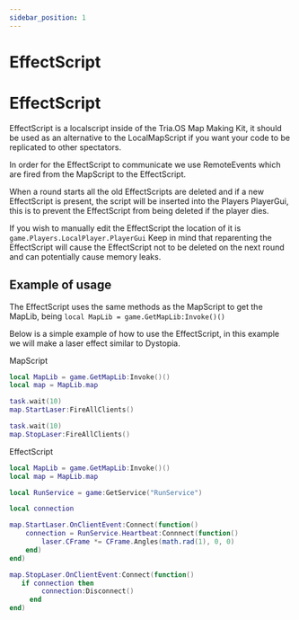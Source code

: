 ```yaml
---
sidebar_position: 1
---
```


# EffectScript
# EffectScript

EffectScript is a localscript inside of the Tria.OS Map Making Kit, it should be used as an alternative to the LocalMapScript if you want your code to be replicated to other spectators.
 
In order for the EffectScript to communicate we use RemoteEvents which are fired from the MapScript to the EffectScript.
 
When a round starts all the old EffectScripts are deleted and if a new EffectScript is present, the script will be inserted into the Players PlayerGui, this is to prevent the EffectScript from being deleted if the player dies.

If you wish to manually edit the EffectScript the location of it is `game.Players.LocalPlayer.PlayerGui`
Keep in mind that reparenting the EffectScript will cause the EffectScript not to be deleted on the next round and can potentially cause memory leaks.

## Example of usage

The EffectScript uses the same methods as the MapScript to get the MapLib, being 
`local MapLib = game.GetMapLib:Invoke()()`

Below is a simple example of how to use the EffectScript, in this example we will make a laser effect similar to Dystopia.

MapScript
```lua
local MapLib = game.GetMapLib:Invoke()()
local map = MapLib.map

task.wait(10)
map.StartLaser:FireAllClients()

task.wait(10)
map.StopLaser:FireAllClients()
```

EffectScript
```lua
local MapLib = game.GetMapLib:Invoke()()
local map = MapLib.map

local RunService = game:GetService("RunService")

local connection

map.StartLaser.OnClientEvent:Connect(function()
    connection = RunService.Heartbeat:Connnect(function()
        laser.CFrame *= CFrame.Angles(math.rad(1), 0, 0)
    end)
end)

map.StopLaser.OnClientEvent:Connect(function()
   if connection then
        connection:Disconnect()
     end
end)
```






